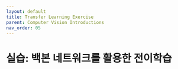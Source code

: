 ```yaml
---
layout: default
title: Transfer Learning Exercise
parent: Computer Vision Introductions
nav_order: 05
---
```


# 실습: 백본 네트워크를 활용한 전이학습

